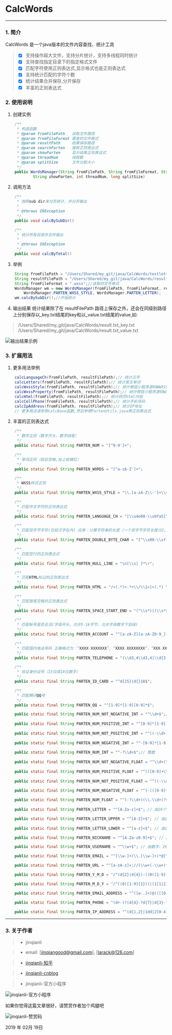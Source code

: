 # CalcWords

------

### 1. 简介
CalcWords 是一个java版本的文件内容查找、统计工具

> - [x] 支持操作超大文件，支持分片统计，支持多线程同时统计
> - [x] 支持查找指定目录下的指定格式文件
> - [x] 匹配字符使用正则表达式,显示格式也是正则表达式
> - [x] 支持统计匹配的字符个数
> - [x] 统计结果合并保存,分开保存
> - [x] 丰富的正则表达式

### 2. 使用说明

1. 创建实例

```java
	/**
	 * 构造函数
	 * @param fromFilePath   读取文件路径
	 * @param fromFileFormat 要查的文件格式
	 * @param resultPath     结果保存路径
	 * @param searchParten   搜索正则表达式
	 * @param showParten     显示结果正则表达式
	 * @param threadNum      线程数
	 * @param splitSize      文件分割大小
	 */
	public WordsManager(String fromFilePath, String fromFileFormat, String resultFilePath, String searchParten,
			String showParten, int threadNum, long splitSize)
```

2. 调用方法

```java
	/**
	 * 按照sub dir来分页统计，并分开输出
	 * 
	 * @throws IOException
	 */
	public void calcBySubDir() 
```

```java
	/**
	 * 统计所有目录并合并输出
	 * 
	 * @throws IOException
	 */
	public void calcByTotal()
```

3. 举例

```java
	String fromFilePath = "/Users/Shared/my_git/java/CalcWords/testletters/"; //要读取的文件路径
	String resultFilePath = "/Users/Shared/my_git/java/CalcWords/result.txt";//结果保存路径
    String fromFileFormat = ".wxss";//读取的文件格式
	WordsManager wm = new WordsManager(fromFilePath, fromFileFormat, resultFilePath,
        WordsManager.PARTEN_WXSS_STYLE, WordsManager.PARTEN_LETTER);
	wm.calcBySubDir();//开始统计
```

4. 输出结果
统计结果除了在 resultFilePath 路径上保存之外，还会在同级别路径上分别保存以_key.txt结尾的key和以_value.txt结尾的value,如:
> /Users/Shared/my_git/java/CalcWords/result.txt_key.txt
> /Users/Shared/my_git/java/CalcWords/result.txt_value.txt

![输出结果示例](out_sample.png)

### 3. 扩展用法

1. 更多用法举例

```java
	calcLanguageCh(fromFilePath, resultFilePath);// 统计汉字
	calcLetters(fromFilePath, resultFilePath);// 统计英文单词
	calcWxssStyle(fromFilePath, resultFilePath);// 统计微信小程序源码WWXSS样式
	calcWxssProperty(fromFilePath, resultFilePath);// 统计微信小程序源码WXSS属性
	calcHtml(fromFilePath, resultFilePath);// 统计网页html内容
	calcCellPhone(fromFilePath, resultFilePath);// 统计手机号码
	calcIpAddress(fromFilePath, resultFilePath);// 统计IP地址
	// 更多用法请参照calcBase函数,然后参照PartenUtils.java修正则表达式
```

2. 丰富的正则表达式

```java
	/**
	 * 数字正则（数字开头，数字结尾）
	 */
	public static final String PARTEN_NUM = "[^0-9']+";

	/**
	 * 单词正则（前后空格,加上短横杠）
	 */
	public static final String PARTEN_WORDS = "[^a-zA-Z']+";

	/**
	 * WXSS样式正则
	 */
	public static final String PARTEN_WXSS_STYLE = "\\.[a-zA-Z\\-']+\\s+\\{";

	/**
	 * 匹配中文字符的正则表达式
	 */
	public static final String PARTEN_LANGUAGE_CH = "[\\u4e00-\\u9fa5]";

	/**
	 * 匹配双字节字符(包括汉字在内) 应用：计算字符串的长度（一个双字节字符长度计2，ASCII字符计1）
	 */
	public static final String PARTEN_DOUBLE_BYTE_CHAR = "[^\\x00-\\xff]";

	/**
	 * 匹配空行的正则表达式
	 */
	public static final String PARTEN_NULL_LINE = "\n[\\s| ]*\r";

	/**
	 * 匹配HTML标记的正则表达式
	 */
	public static final String PARTEN_HTML = "/<(.*)>.*<\\/\\1>|<(.*) \\/>/";

	/**
	 * 匹配首尾空格的正则表达式
	 */
	public static final String PARTEN_SPACE_START_END = "(^\\s*)|(\\s*$)";

	/**
	 * 匹配帐号是否合法(字母开头，允许5-16字节，允许字母数字下划线)
	 */
	public static final String PARTEN_ACCOUNT = "^[a-zA-Z][a-zA-Z0-9_]{4,15}$";

	/**
	 * 匹配国内电话号码 正确格式为：“XXXX-XXXXXXX”，“XXXX-XXXXXXXX”，“XXX-XXXXXXX”，
	 */
	public static final String PARTEN_TELEPHONE = "(\\d3,4\\d3,4|\\d{3,4}-|\\s)?\\d{8}";

	/**
	 * 验证身份证号（15位或18位数字）
	 */
	public static final String PARTEN_ID_CARD = "^d{15}|d{}18$";

	/**
	 * 匹配腾讯QQ号
	 */
	public static final String PARTEN_QQ = "^[1-9]*[1-9][0-9]*$";

	public static final String PARTEN_NUM_NOT_NEGATIVE_INT = "^\\d+$";// 非负整数（正整数 + 0）
	
	public static final String PARTEN_NUM_POSITIVE_INT = "^[0-9]*[1-9][0-9]*$"; // 正整数
	
	public static final String PARTEN_NUM_NOT_POSITIVE_INT = "^((-\\d+)|(0+))$"; // 非正整数（负整数 + 0）
	
	public static final String PARTEN_NUM_NEGATIVE_INT = "^-[0-9]*[1-9][0-9]*$"; // 负整数
	
	public static final String PARTEN_NUM_INT = "^-?\\d+$";// 整数
	
	public static final String PARTEN_NUM_NOT_NEGATIVE_FLOAT = "^\\d+(\\.\\d+)?$"; // 非负浮点数（正浮点数 + 0）
	
	public static final String PARTEN_NUM_POSITIVE_FLOAT = "^(([0-9]+\\.[0-9]*[1-9][0-9]*)|([0-9]*[1-9][0-9]*\\.[0-9]+)|([0-9]*[1-9][0-9]*))$"; // 正浮点数
	
	public static final String PARTEN_NUM_NOT_POSITIVE_FLOAT = "^((-\\d+(\\.\\d+)?)|(0+(\\.0+)?))$"; // 非正浮点数（负浮点数 + 0）

	public static final String PARTEN_NUM_NEGATIVE_FLOAT = "^(-(([0-9]+\\.[0-9]*[1-9][0-9]*)|([0-9]*[1-9][0-9]*\\.[0-9]+)|([0-9]*[1-9][0-9]*)))$"; // 负浮点数
	
	public static final String PARTEN_NUM_FLOAT = "^(-?\\d+)(\\.\\d+)?$"; // 浮点数
	
	public static final String PARTEN_LETTER = "^[A-Za-z]+$"; // 由26个英文字母组成的字符串

	public static final String PARTEN_LETTER_UPPER = "^[A-Z]+$"; // 由26个英文字母的大写组成的字符串
	
	public static final String PARTEN_LETTER_LOWER = "^[a-z]+$"; // 由26个英文字母的小写组成的字符串

	public static final String PARTEN_NICKNAME = "^[A-Za-z0-9]+$"; // 由数字和26个英文字母组成的字符串

	public static final String PARTEN_USERNAME = "^\\w+$"; // 由数字、26个英文字母或者下划线组成的字符串

	public static final String PARTEN_EMAIL = "^[\\w-]+(\\.[\\w-]+)*@[\\w-]+(\\.[\\w-]+)+$";// email地址

	public static final String PARTEN_URL = "^[a-zA-z]+://(\\w+(-\\w+)*)(\\.(\\w+(-\\w+)*))*(\\?\\S*)?$";// url

	public static final String PARTEN_Y_M_D = "/^(d{2}|d{4})-((0([1-9]{1}))|(1[1|2]))-(([0-2]([1-9]{1}))|(3[0|1]))$/"; // 年-月-日

	public static final String PARTEN_M_D_Y = "/^((0([1-9]{1}))|(1[1|2]))/(([0-2]([1-9]{1}))|(3[0|1]))/(d{2}|d{4})$/"; // 月/日/年

	public static final String PARTEN_EMAIL_ADDRESS = "^([w-.]+)@(([[0-9]{1,3}.[0-9]{1,3}.[0-9]{1,3}.)|(([w-]+.)+))([a-zA-Z]{2,4}|[0-9]{1,3})(]?)$"; // Emil

	public static final String PARTEN_PHONE = "(d+-)?(d{4}-?d{7}|d{3}-?d{8}|^d{7,8})(-d+)?"; // 电话号码

	public static final String PARTEN_IP_ADDRESS = "^(d{1,2}|1dd|2[0-4]d|25[0-5]).(d{1,2}|1dd|2[0-4]d|25[0-5]).(d{1,2}|1dd|2[0-4]d|25[0-5]).(d{1,2}|1dd|2[0-4]d|25[0-5])$"; // IP地址

```

------

### 3. 关于作者

> * jinqianli 

> * email: [jinqiangood@gmail.com], [larack@126.com]

> * [jinqianli-知乎](https://www.zhihu.com/people/jinqianli/)

> * [jinqianli-cnblog](https://www.cnblogs.com/larack/)

> * jinqianli-官方小程序

![jinqianli-官方小程序](jinqianli_miniapp_logo.png)


如果你觉得这篇文章很好，请赞赏作者加个鸡腿吧

![jinqianli-赞赏码](jinqianli_shoukuan.png)

2019 年 02月 19日  